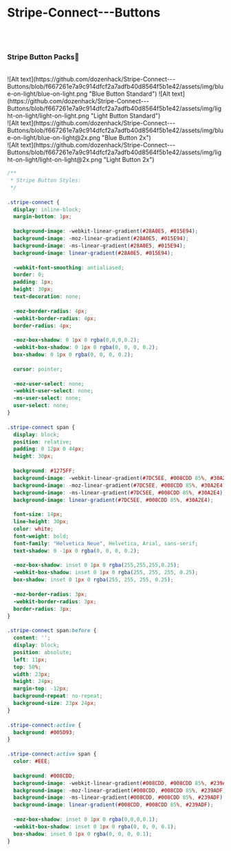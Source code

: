 # Stripe-Connect---Buttons
<br><br>
### Stripe Button Packs:100:
<br>
![Alt text](https://github.com/dozenhack/Stripe-Connect---Buttons/blob/f667261e7a9c914dfcf2a7adfb40d8564f5b1e42/assets/img/blue-on-light/blue-on-light.png "Blue Button Standard")
![Alt text](https://github.com/dozenhack/Stripe-Connect---Buttons/blob/f667261e7a9c914dfcf2a7adfb40d8564f5b1e42/assets/img/light-on-light/light-on-light.png "Light Button Standard")
<br>
![Alt text](https://github.com/dozenhack/Stripe-Connect---Buttons/blob/f667261e7a9c914dfcf2a7adfb40d8564f5b1e42/assets/img/blue-on-light/blue-on-light@2x.png "Blue Button 2x")<br>
![Alt text](https://github.com/dozenhack/Stripe-Connect---Buttons/blob/f667261e7a9c914dfcf2a7adfb40d8564f5b1e42/assets/img/light-on-light/light-on-light@2x.png "Light Button 2x")<br>


```css
/**
 * Stripe Button Styles:
 */

.stripe-connect {
  display: inline-block;
  margin-bottom: 1px;

  background-image: -webkit-linear-gradient(#28A0E5, #015E94);
  background-image: -moz-linear-gradient(#28A0E5, #015E94);
  background-image: -ms-linear-gradient(#28A0E5, #015E94);
  background-image: linear-gradient(#28A0E5, #015E94);

  -webkit-font-smoothing: antialiased;
  border: 0;
  padding: 1px;
  height: 30px;
  text-decoration: none;

  -moz-border-radius: 4px;
  -webkit-border-radius: 4px;
  border-radius: 4px;

  -moz-box-shadow: 0 1px 0 rgba(0,0,0,0.2);
  -webkit-box-shadow: 0 1px 0 rgba(0, 0, 0, 0.2);
  box-shadow: 0 1px 0 rgba(0, 0, 0, 0.2);

  cursor: pointer;

  -moz-user-select: none;
  -webkit-user-select: none;
  -ms-user-select: none;
  user-select: none;
}

.stripe-connect span {
  display: block;
  position: relative;
  padding: 0 12px 0 44px;
  height: 30px;

  background: #1275FF;
  background-image: -webkit-linear-gradient(#7DC5EE, #008CDD 85%, #30A2E4);
  background-image: -moz-linear-gradient(#7DC5EE, #008CDD 85%, #30A2E4);
  background-image: -ms-linear-gradient(#7DC5EE, #008CDD 85%, #30A2E4);
  background-image: linear-gradient(#7DC5EE, #008CDD 85%, #30A2E4);

  font-size: 14px;
  line-height: 30px;
  color: white;
  font-weight: bold;
  font-family: "Helvetica Neue", Helvetica, Arial, sans-serif;
  text-shadow: 0 -1px 0 rgba(0, 0, 0, 0.2);

  -moz-box-shadow: inset 0 1px 0 rgba(255,255,255,0.25);
  -webkit-box-shadow: inset 0 1px 0 rgba(255, 255, 255, 0.25);
  box-shadow: inset 0 1px 0 rgba(255, 255, 255, 0.25);

  -moz-border-radius: 3px;
  -webkit-border-radius: 3px;
  border-radius: 3px;
}

.stripe-connect span:before {
  content: '';
  display: block;
  position: absolute;
  left: 11px;
  top: 50%;
  width: 23px;
  height: 24px;
  margin-top: -12px;
  background-repeat: no-repeat;
  background-size: 23px 24px;
}

.stripe-connect:active {
  background: #005D93;
}

.stripe-connect:active span {
  color: #EEE;

  background: #008CDD;
  background-image: -webkit-linear-gradient(#008CDD, #008CDD 85%, #239ADF);
  background-image: -moz-linear-gradient(#008CDD, #008CDD 85%, #239ADF);
  background-image: -ms-linear-gradient(#008CDD, #008CDD 85%, #239ADF);
  background-image: linear-gradient(#008CDD, #008CDD 85%, #239ADF);

  -moz-box-shadow: inset 0 1px 0 rgba(0,0,0,0.1);
  -webkit-box-shadow: inset 0 1px 0 rgba(0, 0, 0, 0.1);
  box-shadow: inset 0 1px 0 rgba(0, 0, 0, 0.1);
}
```
